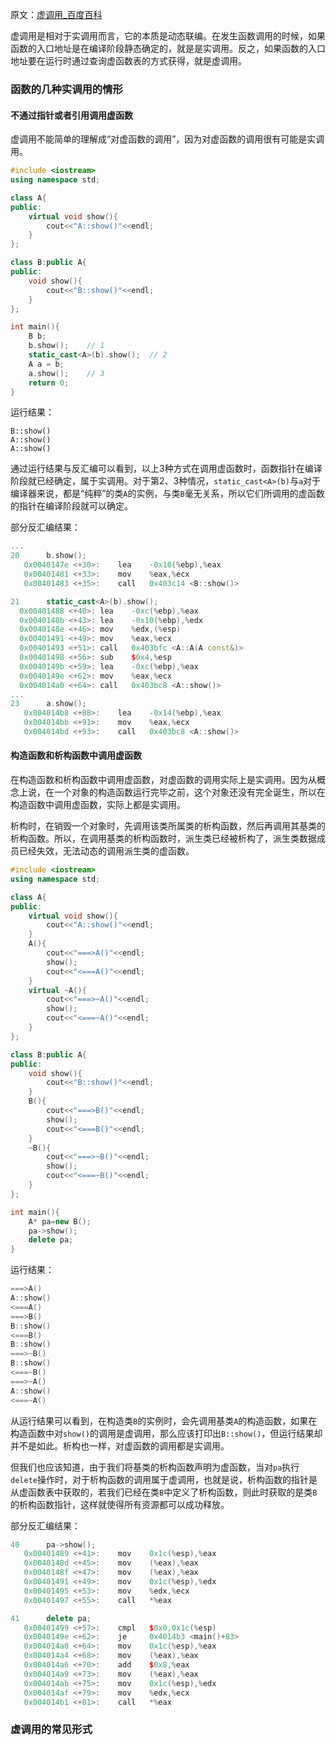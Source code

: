 原文：[虚调用_百度百科](https://baike.baidu.com/item/%E8%99%9A%E8%B0%83%E7%94%A8/18842657)

虚调用是相对于实调用而言，它的本质是动态联编。在发生函数调用的时候，如果函数的入口地址是在编译阶段静态确定的，就是是实调用。反之，如果函数的入口地址要在运行时通过查询虚函数表的方式获得，就是虚调用。

### 函数的几种实调用的情形

#### 不通过指针或者引用调用虚函数

虚调用不能简单的理解成“对虚函数的调用”，因为对虚函数的调用很有可能是实调用。
```cpp
#include <iostream>
using namespace std;

class A{
public:
    virtual void show(){
        cout<<"A::show()"<<endl;
    }
};

class B:public A{
public:
    void show(){
        cout<<"B::show()"<<endl;
    }
};

int main(){
    B b;
    b.show();    // 1
    static_cast<A>(b).show();  // 2
    A a = b;
    a.show();    // 3
    return 0;
}
```
运行结果：
```
B::show()
A::show()
A::show()
```
通过运行结果与反汇编可以看到，以上3种方式在调用虚函数时，函数指针在编译阶段就已经确定，属于实调用。对于第2、3种情况，`static_cast<A>(b)`与`a`对于编译器来说，都是“纯粹”的类`A`的实例，与类`B`毫无关系，所以它们所调用的虚函数的指针在编译阶段就可以确定。

部分反汇编结果：
```cpp
...
20	    b.show();
   0x0040147e <+30>:	lea    -0x10(%ebp),%eax
   0x00401481 <+33>:	mov    %eax,%ecx
   0x00401483 <+35>:	call   0x403c14 <B::show()>

21	    static_cast<A>(b).show();
  0x00401488 <+40>:	lea    -0xc(%ebp),%eax
  0x0040148b <+43>:	lea    -0x10(%ebp),%edx
  0x0040148e <+46>:	mov    %edx,(%esp)
  0x00401491 <+49>:	mov    %eax,%ecx
  0x00401493 <+51>:	call   0x403bfc <A::A(A const&)>
  0x00401498 <+56>:	sub    $0x4,%esp
  0x0040149b <+59>:	lea    -0xc(%ebp),%eax
  0x0040149e <+62>:	mov    %eax,%ecx
  0x004014a0 <+64>:	call   0x403bc8 <A::show()>
...
23	    a.show();
   0x004014b8 <+88>:	lea    -0x14(%ebp),%eax
   0x004014bb <+91>:	mov    %eax,%ecx
   0x004014bd <+93>:	call   0x403bc8 <A::show()>
```

#### 构造函数和析构函数中调用虚函数

在构造函数和析构函数中调用虚函数，对虚函数的调用实际上是实调用。因为从概念上说，在一个对象的构造函数运行完毕之前，这个对象还没有完全诞生，所以在构造函数中调用虚函数，实际上都是实调用。

析构时，在销毁一个对象时，先调用该类所属类的析构函数，然后再调用其基类的析构函数。所以，在调用基类的析构函数时，派生类已经被析构了，派生类数据成员已经失效，无法动态的调用派生类的虚函数。

```cpp
#include <iostream>
using namespace std;

class A{
public:
    virtual void show(){
        cout<<"A::show()"<<endl;
    }
    A(){
        cout<<"===>A()"<<endl;
        show();
        cout<<"<===A()"<<endl;
    }
    virtual ~A(){
        cout<<"===>~A()"<<endl;
        show();
        cout<<"<===~A()"<<endl;
    }
};

class B:public A{
public:
    void show(){
        cout<<"B::show()"<<endl;
    }
    B(){
        cout<<"===>B()"<<endl;
        show();
        cout<<"<===B()"<<endl;
    }
    ~B(){
        cout<<"===>~B()"<<endl;
        show();
        cout<<"<===~B()"<<endl;
    }
};

int main(){
    A* pa=new B();
    pa->show();
    delete pa;
}
```
运行结果：
```cpp
===>A()
A::show()
<===A()
===>B()
B::show()
<===B()
B::show()
===>~B()
B::show()
<===~B()
===>~A()
A::show()
<===~A()
```
从运行结果可以看到，在构造类`B`的实例时，会先调用基类`A`的构造函数，如果在构造函数中对`show()`的调用是虚调用，那么应该打印出`B::show()`，但运行结果却并不是如此。析构也一样，对虚函数的调用都是实调用。

但我们也应该知道，由于我们将基类的析构函数声明为虚函数，当对`pa`执行`delete`操作时，对于析构函数的调用属于虚调用，也就是说，析构函数的指针是从虚函数表中获取的，若我们已经在类`B`中定义了析构函数，则此时获取的是类`B`的析构函数指针，这样就使得所有资源都可以成功释放。

部分反汇编结果：
```cpp
40	    pa->show();
   0x00401489 <+41>:	mov    0x1c(%esp),%eax
   0x0040148d <+45>:	mov    (%eax),%eax
   0x0040148f <+47>:	mov    (%eax),%eax
   0x00401491 <+49>:	mov    0x1c(%esp),%edx
   0x00401495 <+53>:	mov    %edx,%ecx
   0x00401497 <+55>:	call   *%eax

41	    delete pa;
   0x00401499 <+57>:	cmpl   $0x0,0x1c(%esp)
   0x0040149e <+62>:	je     0x4014b3 <main()+83>
   0x004014a0 <+64>:	mov    0x1c(%esp),%eax
   0x004014a4 <+68>:	mov    (%eax),%eax
   0x004014a6 <+70>:	add    $0x8,%eax
   0x004014a9 <+73>:	mov    (%eax),%eax
   0x004014ab <+75>:	mov    0x1c(%esp),%edx
   0x004014af <+79>:	mov    %edx,%ecx
   0x004014b1 <+81>:	call   *%eax
```

### 虚调用的常见形式
